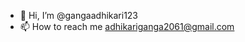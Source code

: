 - 👋 Hi, I’m @gangaadhikari123
- 📫 How to reach me adhikariganga2061@gmail.com
  

<!---
gangaadhikari123/gangaadhikari123 is a ✨ special ✨ repository because its `README.md` (this file) appears on your GitHub profile.
You can click the Preview link to take a look at your changes.
--->
